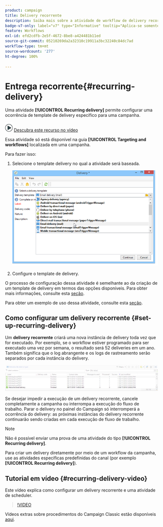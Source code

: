 ```yaml
---
product: campaign
title: Delivery recorrente
description: Saiba mais sobre a atividade de workflow de delivery recorrente
badge-v7-only: label="v7" type="Informative" tooltip="Aplica-se somente ao Campaign Classic v7"
feature: Workflows
exl-id: efd2cdfb-2e5f-4672-8be8-a424481b11ed
source-git-commit: 05210269da2a32310c19911a3bc32240c84dc7ad
workflow-type: tm+mt
source-wordcount: '277'
ht-degree: 100%

---
```


# Entrega recorrente{#recurring-delivery}



Uma atividade **[!UICONTROL Recurring delivery]** permite configurar uma ocorrência de template de delivery específico para uma campanha.

![](assets/do-not-localize/how-to-video.png) [Descubra este recurso no vídeo](#recurring-delivery-video)

Essa atividade só está disponível na guia **[!UICONTROL Targeting and workflows]** localizada em uma campanha.

Para fazer isso:

1. Selecione o template delivery no qual a atividade será baseada.

   ![](assets/recurring_delivery_001.png)

1. Configure o template de delivery.

O processo de configuração dessa atividade é semelhante ao da criação de um template de delivery em termos das opções disponíveis. Para obter mais informações, consulte esta [seção](../../delivery/using/about-templates.md).

Para obter um exemplo de uso dessa atividade, consulte esta [seção](sending-a-birthday-email.md#creating-a-recurring-delivery-in-a-targeting-workflow).

## Como configurar um delivery recorrente {#set-up-recurring-delivery}

Um **delivery recorrente** criará uma nova instância de delivery toda vez que for executado. Por exemplo, se o workflow estiver programado para ser executado uma vez por semana, o resultado será 52 deliveries em um ano. Também significa que o log abrangente e os logs de rastreamento serão separados por cada instância do delivery.

![Delivery recorrente](assets/delivery_recurring.jpg)

Se desejar impedir a execução de um delivery recorrente, cancele completamente a campanha ou interrompa a execução do fluxo de trabalho. Parar o delivery no painel do Campaign só interromperá a ocorrência do delivery: as próximas instâncias do delivery recorrente continuarão sendo criadas em cada execução de fluxo de trabalho.

>[!NOTE]
>
>Não é possível enviar uma prova de uma atividade do tipo **[!UICONTROL Recurring delivery]**.
> 
>Para criar um delivery diretamente por meio de um workflow da campanha, use as atividades específicas predefinidas do canal (por exemplo **[!UICONTROL Recurring delivery]**).

## Tutorial em vídeo {#recurring-delivery-video}

Este vídeo explica como configurar um delivery recorrente e uma atividade de scheduler.

>[!VIDEO](https://video.tv.adobe.com/v/25040?quality=12)

Vídeos extras sobre procedimentos do Campaign Classic estão disponíveis [aqui](https://experienceleague.adobe.com/docs/campaign-classic-learn/tutorials/overview.html?lang=pt-BR).
